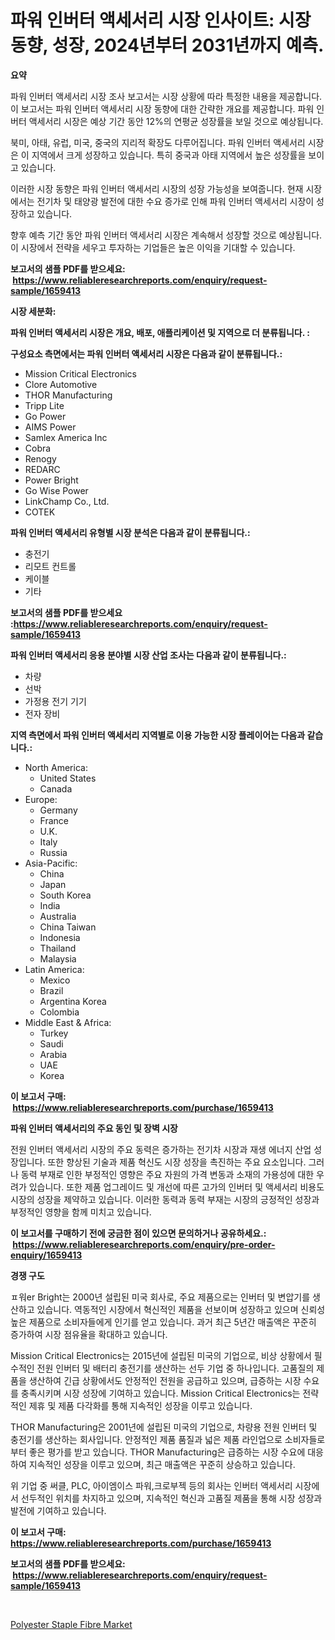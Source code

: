 <p><h1>파워 인버터 액세서리 시장 인사이트: 시장 동향, 성장, 2024년부터 2031년까지 예측.</h1></p><p><strong>요약</strong></p>
<p><p>파워 인버터 액세서리 시장 조사 보고서는 시장 상황에 따라 특정한 내용을 제공합니다. 이 보고서는 파워 인버터 액세서리 시장 동향에 대한 간략한 개요를 제공합니다. 파워 인버터 액세서리 시장은 예상 기간 동안 12%의 연평균 성장률을 보일 것으로 예상됩니다.</p><p>북미, 아태, 유럽, 미국, 중국의 지리적 확장도 다루어집니다. 파워 인버터 액세서리 시장은 이 지역에서 크게 성장하고 있습니다. 특히 중국과 아태 지역에서 높은 성장률을 보이고 있습니다.</p><p>이러한 시장 동향은 파워 인버터 액세서리 시장의 성장 가능성을 보여줍니다. 현재 시장에서는 전기차 및 태양광 발전에 대한 수요 증가로 인해 파워 인버터 액세서리 시장이 성장하고 있습니다.</p><p>향후 예측 기간 동안 파워 인버터 액세서리 시장은 계속해서 성장할 것으로 예상됩니다. 이 시장에서 전략을 세우고 투자하는 기업들은 높은 이익을 기대할 수 있습니다.</p></p>
<p><strong>보고서의 샘플 PDF를 받으세요: &nbsp;<a href="https://www.reliableresearchreports.com/enquiry/request-sample/1659413">https://www.reliableresearchreports.com/enquiry/request-sample/1659413</a></strong></p>
<p><strong>시장 세분화:</strong></p>
<p><strong> 파워 인버터 액세서리 시장은 개요, 배포, 애플리케이션 및 지역으로 더 분류됩니다. :</strong></p>
<p><strong>구성요소 측면에서는 파워 인버터 액세서리 시장은 다음과 같이 분류됩니다.:</strong></p>
<p><ul><li>Mission Critical Electronics</li><li>Clore Automotive</li><li>THOR Manufacturing</li><li>Tripp Lite</li><li>Go Power</li><li>AIMS Power</li><li>Samlex America Inc</li><li>Cobra</li><li>Renogy</li><li>REDARC</li><li>Power Bright</li><li>Go Wise Power</li><li>LinkChamp Co., Ltd.</li><li>COTEK</li></ul></p>
<p><strong> 파워 인버터 액세서리 유형별 시장 분석은 다음과 같이 분류됩니다.:</strong></p>
<p><ul><li>충전기</li><li>리모트 컨트롤</li><li>케이블</li><li>기타</li></ul></p>
<p><strong>보고서의 샘플 PDF를 받으세요 :<a href="https://www.reliableresearchreports.com/enquiry/request-sample/1659413">https://www.reliableresearchreports.com/enquiry/request-sample/1659413</a></strong></p>
<p><strong> 파워 인버터 액세서리 응용 분야별 시장 산업 조사는 다음과 같이 분류됩니다.:</strong></p>
<p><ul><li>차량</li><li>선박</li><li>가정용 전기 기기</li><li>전자 장비</li></ul></p>
<p><strong>지역 측면에서 파워 인버터 액세서리 지역별로 이용 가능한 시장 플레이어는 다음과 같습니다.:</strong></p>
<p><ul>
    <li>
        North America:
        <ul>
            <li>United States</li>
            <li>Canada</li>
        </ul>
    </li>
    <li>
        Europe:
        <ul>
            <li>Germany</li>
            <li>France</li>
            <li>U.K.</li>
            <li>Italy</li>
            <li>Russia</li>
        </ul>
    </li>
    <li>
        Asia-Pacific:
        <ul>
            <li>China</li>
            <li>Japan</li>
            <li>South Korea</li>
            <li>India</li>
            <li>Australia</li>
            <li>China Taiwan</li>
            <li>Indonesia</li>
            <li>Thailand</li>
            <li>Malaysia</li>
        </ul>
    </li>
    <li>
        Latin America:
        <ul>
            <li>Mexico</li>
            <li>Brazil</li>
            <li>Argentina Korea</li>
            <li>Colombia</li>
        </ul>
    </li>
    <li>
        Middle East & Africa:
        <ul>
            <li>Turkey</li>
            <li>Saudi</li>
            <li>Arabia</li>
            <li>UAE</li>
            <li>Korea</li>
        </ul>
    </li>
    </ul></p>
<p><strong>이 보고서 구매: &nbsp;<a href="https://www.reliableresearchreports.com/purchase/1659413">https://www.reliableresearchreports.com/purchase/1659413</a></strong></p>
<p><strong>파워 인버터 액세서리의 주요 동인 및 장벽 시장</strong></p>
<p><p>전원 인버터 액세서리 시장의 주요 동력은 증가하는 전기차 시장과 재생 에너지 산업 성장입니다. 또한 향상된 기술과 제품 혁신도 시장 성장을 촉진하는 주요 요소입니다. 그러나 동력 부재로 인한 부정적인 영향은 주요 자원의 가격 변동과 소재의 가용성에 대한 우려가 있습니다. 또한 제품 업그레이드 및 개선에 따른 고가의 인버터 및 액세서리 비용도 시장의 성장을 제약하고 있습니다. 이러한 동력과 동력 부재는 시장의 긍정적인 성장과 부정적인 영향을 함께 미치고 있습니다.</p></p>
<p><strong>이 보고서를 구매하기 전에 궁금한 점이 있으면 문의하거나 공유하세요.: &nbsp;<a href="https://www.reliableresearchreports.com/enquiry/pre-order-enquiry/1659413">https://www.reliableresearchreports.com/enquiry/pre-order-enquiry/1659413</a></strong></p>
<p><strong>경쟁 구도</strong></p>
<p><p>ㅍ워er Bright는 2000년 설립된 미국 회사로, 주요 제품으로는 인버터 및 변압기를 생산하고 있습니다. 역동적인 시장에서 혁신적인 제품을 선보이며 성장하고 있으며 신뢰성 높은 제품으로 소비자들에게 인기를 얻고 있습니다. 과거 최근 5년간 매출액은 꾸준히 증가하여 시장 점유율을 확대하고 있습니다.</p><p>Mission Critical Electronics는 2015년에 설립된 미국의 기업으로, 비상 상황에서 필수적인 전원 인버터 및 배터리 충전기를 생산하는 선두 기업 중 하나입니다. 고품질의 제품을 생산하여 긴급 상황에서도 안정적인 전원을 공급하고 있으며, 급증하는 시장 수요를 충족시키며 시장 성장에 기여하고 있습니다. Mission Critical Electronics는 전략적인 제휴 및 제품 다각화를 통해 지속적인 성장을 이루고 있습니다.</p><p>THOR Manufacturing은 2001년에 설립된 미국의 기업으로, 차량용 전원 인버터 및 충전기를 생산하는 회사입니다. 안정적인 제품 품질과 넓은 제품 라인업으로 소비자들로부터 좋은 평가를 받고 있습니다. THOR Manufacturing은 급증하는 시장 수요에 대응하여 지속적인 성장을 이루고 있으며, 최근 매출액은 꾸준히 상승하고 있습니다. </p><p>위 기업 중 써클, PLC, 아이엠이스 파워,크로부젝 등의 회사는 인버터 액세서리 시장에서 선두적인 위치를 차지하고 있으며, 지속적인 혁신과 고품질 제품을 통해 시장 성장과 발전에 기여하고 있습니다.</p></p>
<p><strong>이 보고서 구매: &nbsp; <a href="https://www.reliableresearchreports.com/purchase/1659413">https://www.reliableresearchreports.com/purchase/1659413</a></strong></p>
<p><strong>보고서의 샘플 PDF를 받으세요: &nbsp;<a href="https://www.reliableresearchreports.com/enquiry/request-sample/1659413">https://www.reliableresearchreports.com/enquiry/request-sample/1659413</a></strong><strong></strong></p>
<p>&nbsp;</p>
<p><p><a href="https://noble-drawer-34c.notion.site/Polyester-Staple-Fibre-Market-Dynamics-2024-2031-Also-about-Its-Market-Trends-Projections-and-Opp-e3c4159e1cd342bd85286f5d7c57f5c4">Polyester Staple Fibre Market</a></p></p>